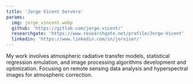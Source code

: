 ```yaml
---
title: 'Jorge Vicent Servera'
params:
  img: jorge_vincent.webp
  github: 'https://gitlab.com/jorge.vicent/'
  researchgate: 'https://www.researchgate.net/profile/Jorge-Vicent'
  linkedin: 'https://www.linkedin.com/in/jorviser/'
---
```


My work involves atmospheric radiative transfer models, statistical regression emulation, and image processing algorithms development and optimization. Focusing on remote sensing data analysis and hyperspectral images for atmospheric correction.
